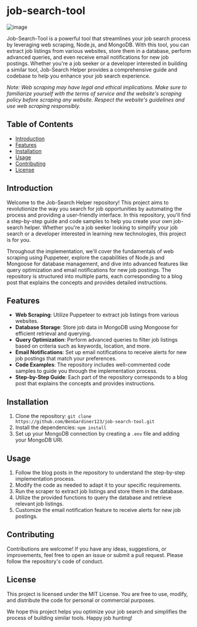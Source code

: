 # job-search-tool
![image](https://github.com/BenGardiner123/job-search-tool/assets/61527372/82d0defd-a5f8-4e2c-81e0-fc2cac855da3)

Job-Search-Tool is a powerful tool that streamlines your job search process by leveraging web scraping, Node.js, and MongoDB. With this tool, you can extract job listings from various websites, store them in a database, perform advanced queries, and even receive email notifications for new job postings. Whether you're a job seeker or a developer interested in building a similar tool, Job-Search Helper provides a comprehensive guide and codebase to help you enhance your job search experience.

*Note: Web scraping may have legal and ethical implications. Make sure to familiarize yourself with the terms of service and the website's scraping policy before scraping any website. Respect the website's guidelines and use web scraping responsibly.*


## Table of Contents

- [Introduction](#introduction)
- [Features](#features)
- [Installation](#installation)
- [Usage](#usage)
- [Contributing](#contributing)
- [License](#license)

## Introduction

Welcome to the Job-Search Helper repository! This project aims to revolutionize the way you search for job opportunities by automating the process and providing a user-friendly interface. In this repository, you'll find a step-by-step guide and code samples to help you create your own job-search helper. Whether you're a job seeker looking to simplify your job search or a developer interested in learning new technologies, this project is for you.

Throughout the implementation, we'll cover the fundamentals of web scraping using Puppeteer, explore the capabilities of Node.js and Mongoose for database management, and dive into advanced features like query optimization and email notifications for new job postings. The repository is structured into multiple parts, each corresponding to a blog post that explains the concepts and provides detailed instructions.

## Features

- **Web Scraping**: Utilize Puppeteer to extract job listings from various websites.
- **Database Storage**: Store job data in MongoDB using Mongoose for efficient retrieval and querying.
- **Query Optimization**: Perform advanced queries to filter job listings based on criteria such as keywords, location, and more.
- **Email Notifications**: Set up email notifications to receive alerts for new job postings that match your preferences.
- **Code Examples**: The repository includes well-commented code samples to guide you through the implementation process.
- **Step-by-Step Guide**: Each part of the repository corresponds to a blog post that explains the concepts and provides instructions.

## Installation

1. Clone the repository: `git clone https://github.com/BenGardiner123/job-search-tool.git`
2. Install the dependencies: `npm install`
3. Set up your MongoDB connection by creating a `.env` file and adding your MongoDB URI.

## Usage

1. Follow the blog posts in the repository to understand the step-by-step implementation process.
2. Modify the code as needed to adapt it to your specific requirements.
3. Run the scraper to extract job listings and store them in the database.
4. Utilize the provided functions to query the database and retrieve relevant job listings.
5. Customize the email notification feature to receive alerts for new job postings.

## Contributing

Contributions are welcome! If you have any ideas, suggestions, or improvements, feel free to open an issue or submit a pull request. Please follow the repository's code of conduct.

## License

This project is licensed under the MIT License. You are free to use, modify, and distribute the code for personal or commercial purposes.

We hope this project helps you optimize your job search and simplifies the process of building similar tools. Happy job hunting!

